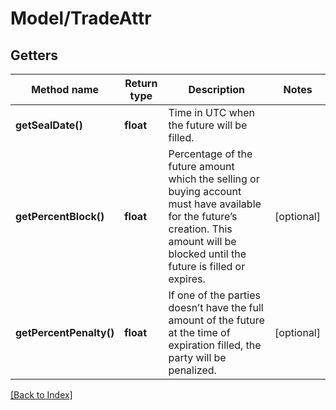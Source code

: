 # Model/TradeAttr

## Getters

Method name | Return type | Description | Notes
------------ | ------------- | ------------- | -------------
**getSealDate()** | **float** | Time in UTC when the future will be filled. |
**getPercentBlock()** | **float** | Percentage of the future amount which the selling or buying account must have available for the future’s creation. This amount will be blocked until the future is filled or expires. | [optional]
**getPercentPenalty()** | **float** | If one of the parties doesn’t have the full amount of the future at the time of expiration filled, the party will be penalized. | [optional]

[[Back to Index]](../index.md)
